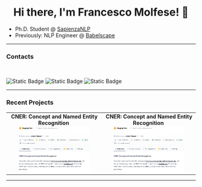 <div align="center">
   <h1>Hi there, I'm Francesco Molfese! 👋 </h1>   
</div>


- Ph.D. Student @ [SapienzaNLP](http://sapienzanlp.uniroma1.it)
- Previously: NLP Engineer @ [Babelscape](https://babelscape.com)

<hr>

### Contacts

<br>

![Static Badge](https://img.shields.io/badge/francesco-molfese?style=flat&logo=linkedin&logoColor=white&color=blue&link=https%3A%2F%2Fwww.linkedin.com%2Fin%2Ffrancesco-molfese-2b3567222%2F)
![Static Badge](https://img.shields.io/badge/francesco-molfese?style=flat&logo=x&logoColor=white&color=black&link=https%3A%2F%2Fx.com%2Fframolfese)
![Static Badge](https://img.shields.io/badge/francesco-molfese?style=flat&logo=google-scholar&logoColor=white&color=%2300BFFF&link=https%3A%2F%2Fwww.linkedin.com%2Fin%2Ffrancesco-molfese-2b3567222%2F)

<be>

<hr>

### Recent Projects

<table width="100%">
<tr>

<td align="center">
<strong>&nbsp;CNER: Concept and Named Entity Recognition</strong>
<br />
<a href="https://github.com/Babelscape/cner"><img height="80%" width="80%" alt="cner" src="assets/cner.png"> 
</a>
</td>

<td align="center">
<strong>&nbsp;CNER: Concept and Named Entity Recognition</strong>
<br />
<a href="https://github.com/Babelscape/CroCoAlign"><img height="80%" width="80%" alt="cner" src="assets/cner.png"> 
</a>
</td>

</table>

<be>

<hr>


